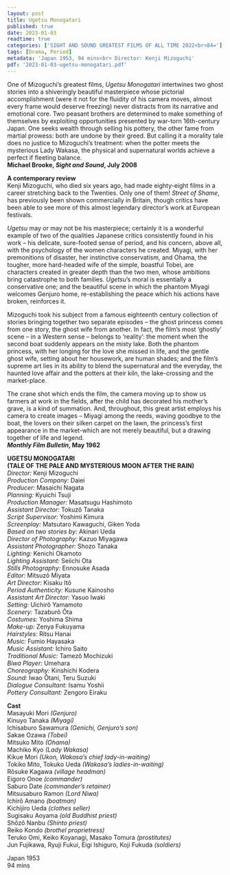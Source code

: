 ```yaml
---
layout: post
title: Ugetsu Monogatari
published: true
date: 2023-01-03
readtime: true
categories: ['SIGHT AND SOUND GREATEST FILMS OF ALL TIME 2022<br>84=']
tags: [Drama, Period]
metadata: 'Japan 1953, 94 mins<br> Director: Kenji Mizoguchi'
pdf: '2023-01-03-ugetsu-monogatari.pdf'
---
```


One of Mizoguchi’s greatest films, _Ugetsu Monogatari_ intertwines two ghost stories into a shiveringly beautiful masterpiece whose pictorial accomplishment (were it not for the fluidity of his camera moves, almost every frame would deserve freezing) never distracts from its narrative and emotional core. Two peasant brothers are determined to make something of themselves by exploiting opportunities presented by war-torn 16th-century Japan. One seeks wealth through selling his pottery, the other fame from martial prowess: both are undone by their greed. But calling it a morality tale does no justice to Mizoguchi’s treatment: when the potter meets the mysterious Lady Wakasa, the physical and supernatural worlds achieve a perfect if fleeting balance.  
**Michael Brooke, _Sight and Sound_, July 2008**  

**A contemporary review**  
Kenji Mizoguchi, who died six years ago, had made eighty-eight films in a career stretching back to the Twenties. Only one of them! _Street of Shame_, has previously been shown commercially in Britain, though critics have been able to see more of this almost legendary director’s work at European festivals.

_Ugetsu_ may or may not be his masterpiece; certainly it is a wonderful example of two of the qualities Japanese critics consistently found in his work – his delicate, sure-footed sense of period, and his concern, above all, with the psychology of the women characters he created. Miyagi, with her premonitions of disaster, her instinctive conservatism, and Ohama, the tougher, more hard-headed wife of the simple, boastful Tobei, are characters created in greater depth than the two men, whose ambitions bring catastrophe to both families. _Ugetsu_’s moral is essentially a conservative one; and the beautiful scene in which the phantom Miyagi welcomes Genjuro home, re-establishing the peace which his actions have broken, reinforces it.

Mizoguchi took his subject from a famous eighteenth century collection of stories bringing together two separate episodes – the ghost princess comes from one story, the ghost wife from another. In fact, the film’s most ‘ghostly’ scene ­– in a Western sense – belongs to ‘reality’: the moment when the second boat suddenly appears on the misty lake. Both the phantom princess, with her longing for the love she missed in life, and the gentle ghost wife, setting about her housework, are human shades; and the film’s supreme art lies in its ability to blend the supernatural and the everyday, the haunted love affair and the potters at their kiln, the lake-crossing and the market-place.

The crane shot which ends the film, the camera moving up to show us farmers at work in the fields, after the child has decorated his mother’s grave, is a kind of summation. And, throughout, this great artist employs his camera to create images ­– Miyagi among the reeds, waving goodbye to the boat, the lovers on their silken carpet on the lawn, the princess’s first appearance in the market-which are not merely beautiful, but a drawing together of life and legend.  
**_Monthly Film Bulletin_, May 1962**  

**UGETSU MONOGATARI  
(TALE OF THE PALE AND MYSTERIOUS MOON AFTER THE RAIN)**  
_Director:_ Kenji Mizoguchi  
_Production Company:_ Daiei  
_Producer:_ Masaichi Nagata  
_Planning:_ Kyuichi Tsuji  
_Production Manager:_ Masatsugu Hashimoto  
_Assistant Director:_ Tokuzô Tanaka  
_Script Supervisor:_ Yoshimi Kimura  
_Screenplay:_ Matsutaro Kawaguchi, Giken Yoda  
_Based on two stories by:_ Akinari Ueda  
_Director of Photography:_ Kazuo Miyagawa  
_Assistant Photographer:_ Shozo Tanaka  
_Lighting:_ Kenichi Okamoto  
_Lighting Assistant:_ Seiichi Ota  
_Stills Photography:_ Ennosuke Asada  
_Editor:_ Mitsuzô Miyata  
_Art Director:_ Kisaku Itô  
_Period Authenticity:_ Kusune Kainosho  
_Assistant Art Director:_ Yasuo Iwaki  
_Setting:_ Uichirô Yamamoto  
_Scenery:_ Tazaburô Ôta  
_Costumes:_ Yoshima Shima  
_Make-up:_ Zenya Fukuyama  
_Hairstyles:_ Ritsu Hanai  
_Music:_ Fumio Hayasaka  
_Music Assistant:_ Ichiro Saito  
_Traditional Music:_ Tamezô Mochizuki  
_Biwa Player:_ Umehara  
_Choreography:_ Kinshichi Kodera  
_Sound:_ Iwao Ôtani, Teru Suzuki  
_Dialogue Consultant:_ Isamu Yoshii  
_Pottery Consultant:_ Zengoro Eiraku  

**Cast**  
Masayuki Mori _(Genjuro)_  
Kinuyo Tanaka _(Miyagi)_  
Ichisaburo Sawamura _(Genichi, Genjuro’s son)_  
Sakae Ozawa _(Tobei)_  
Mitsuko Mito _(Ohama)_  
Machiko Kyo _(Lady Wakasa)_  
Kikue Mori _(Ukon, Wakasa’s chief lady-in-waiting)_  
Tokiko Mito, Tokuko Ueda _(Wakasa’s ladies-in-waiting)_  
Rôsuke Kagawa _(village headman)_  
Eigoro Onoe _(commander)_  
Saburo Date _(commander’s retainer)_  
Mitsusaburo Ramon _(Lord Niwa)_  
Ichirô Amano _(boatman)_  
Kichijiro Ueda _(clothes seller)_  
Sugisaku Aoyama _(old Buddhist priest)_  
Shôzô Nanbu _(Shinto priest)_  
Reiko Kondo _(brothel proprietress)_  
Teruko Omi, Keiko Koyanagi, Masako Tomura _(prostitutes)_  
Jun Fujikawa, Ryuji Fukui, Eigi Ishiguro, Koji Fukuda _(soldiers)_  

Japan 1953  
94 mins  
<!--stackedit_data:
eyJoaXN0b3J5IjpbNzE5Njk4MTEzXX0=
-->